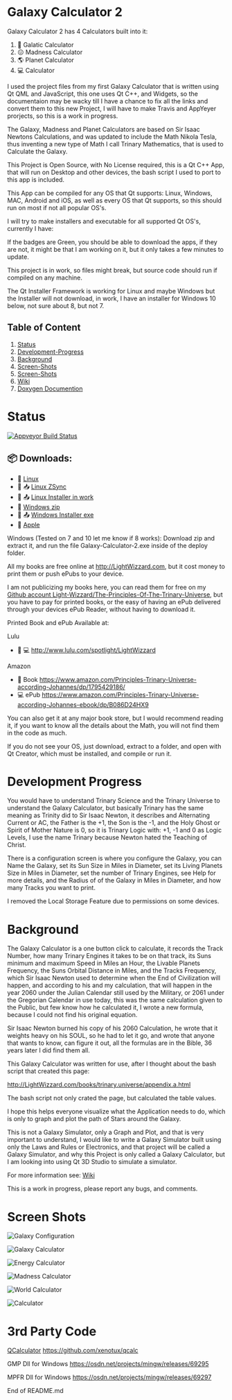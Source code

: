 # Galaxy Calculator 2

Galaxy Calculator 2 has 4 Calculators built into it:

1. :milky_way: Galatic Calculator
2. :confounded: Madness Calculator
3. :earth_americas: Planet Calculator
4. :computer: Calculator

I used the project files from my first Galaxy Calculator that is written using Qt QML and JavaScript, 
this one uses Qt C++, and Widgets, 
so the documentaion may be wacky till I have a chance to fix all the links and convert them to this new Project,
I will have to make Travis and AppYeyer prorjects, so this is a work in progress.

The Galaxy, Madness and Planet Calculators are based on Sir Isaac Newtons Calculations, 
and was updated to include the Math Nikola Tesla, 
thus inventing a new type of Math I call Trinary Mathematics, that is used to Calculate the Galaxy.

This Project is Open Source, with No License required, this is a Qt C++ App, 
that will run on Desktop and other devices, the bash script I used to port to this app is included.

This App can be compiled for any OS that Qt supports: Linux, Windows, MAC, Android and iOS, 
as well as every OS that Qt supports, so this should run on most if not all popular OS's.

I will try to make installers and executable for all supported Qt OS's, currently I have:

If the badges are Green, you should be able to download the apps, if they are not, 
it might be that I am working on it, but it only takes a few minutes to update.

This project is in work, so files might break, but source code should run if compiled on any machine.

The Qt Installer Framework is working for Linux and maybe Windows but the Installer will not download, 
in work, I have an installer for Windows 10 below, not sure about 8, but not 7.

## Table of Content

1. [Status](https://github.com/Light-Wizzard/Galaxy-Calculator-2#Status)
2. [Development-Progress](https://github.com/Light-Wizzard/Galaxy-Calculator-2#Development-Progress)
3. [Background](https://github.com/Light-Wizzard/Galaxy-Calculator-2#Background)
4. [Screen-Shots](https://github.com/Light-Wizzard/Galaxy-Calculator-2#Screen-Shots)
5. [Screen-Shots](https://github.com/Light-Wizzard/Galaxy-Calculator-2#3rd-Party-Code)
6. [Wiki](https://github.com/Light-Wizzard/Galaxy-Calculator-2/wiki)
7. [Doxygen Documention](https://light-wizzard.github.io/Galaxy-Calculator-2)

# Status

[![Appveyor Build Status](https://ci.appveyor.com/api/projects/status/j7htumuwfx31elf6?svg=true)](https://ci.appveyor.com/project/Light-Wizzard/Galaxy-Calculator-2)

## :package: **Downloads:**

 - :penguin: [Linux](https://github.com/Light-Wizzard/Galaxy-Calculator-2/releases/download/continuous/Galaxy-Calculator-2-x86_64.AppImage)
 - :penguin: :inbox_tray: [Linux ZSync](https://github.com/Light-Wizzard/Galaxy-Calculator-2/releases/download/continuous/Galaxy-Calculator-2-x86_64.AppImage.zsync)
 - :penguin: :outbox_tray: [Linux Installer in work](https://github.com/Light-Wizzard/Galaxy-Calculator-2/releases/download/continuous/Galaxy-Calculator-2-Linux-Installer)
 - :office: [Windows zip](https://github.com/Light-Wizzard/Galaxy-Calculator-2/releases/download/continuous/GalaxyCalculator2-Windows.zip)
 - :office: :outbox_tray: [Windows Installer exe](https://github.com/Light-Wizzard/Galaxy-Calculator-2/releases/download/continuous/GalaxyCalculator2.exe)
 - :apple: [Apple](https://github.com/Light-Wizzard/Galaxy-Calculator-2/releases/download/continuous/Galaxy-Calculator-2.dmg)

Windows (Tested on 7 and 10 let me know if 8 works): Download zip and extract it, and run the file Galaxy-Calculator-2.exe inside of the deploy folder.

All my books are free online at http://LightWizzard.com, but it cost money to print them or push ePubs to your device.

I am not publicizing my books here, you can read them for free on my 
[Github account Light-Wizzard/The-Principles-Of-The-Trinary-Universe](https://github.com/Light-Wizzard/The-Principles-Of-The-Trinary-Universe),
but you have to pay for printed books, or the easy of having an ePub delivered through your devices ePub Reader, without having to download it.

Printed Book and ePub Available at:

Lulu
* :book: :computer: http://www.lulu.com/spotlight/LightWizzard

Amazon
* :book: Book https://www.amazon.com/Principles-Trinary-Universe-according-Johannes/dp/1795429186/
* :computer: ePub https://www.amazon.com/Principles-Trinary-Universe-according-Johannes-ebook/dp/B086D24HX9

You can also get it at any major book store, but I would recommend reading it, if you want to know all the details about the Math, you will not find them in the code as much.

If you do not see your OS, just download, extract to a folder, and open with Qt Creator, which must be installed, and compile or run it.

# Development Progress

You would have to understand Trinary Science and the Trinary Universe to understand the Galaxy Calculator, 
but basically Trinary has the same meaning as Trinity did to Sir Isaac Newton, it describes and Alternating Current or AC, 
the Father is the +1, the Son is the -1, and the Holy Ghost or Spirit of Mother Nature is 0, so it is Trinary Logic with: +1, -1 and 0 as Logic Levels, 
I use the name Trinary because Newton hated the Teaching of Christ.

There is a configuration screen is where you configure the Galaxy, you can Name the Galaxy, set its Sun Size in Miles in Diameter, 
set its Living Planets Size in Miles in Diameter, set the number of Trinary Engines, see Help for more details, 
and the Radius of of the Galaxy in Miles in Diameter, and how many Tracks you want to print.

I removed the Local Storage Feature due to permissions on some devices.

# Background

The Galaxy Calculator is a one button click to calculate, it records the Track Number, how many Trinary Engines it takes to be on that track, 
its Suns minimum and maximum Speed in Miles an Hour, the Livable Planets Frequency, the Suns Orbital Distance in Miles, and the Tracks Frequency, 
which Sir Isaac Newton used to determine when the End of Civilization will happen, and according to his and my calculation, 
that will happen in the year 2060 under the Julian Calendar still used by the Military, or 2061 under the Gregorian Calendar in use today, 
this was the same calculation given to the Public, but few know how he calculated it, I wrote a new formula, because I could not find his original equation.

Sir Isaac Newton burned his copy of his 2060 Calculation, he wrote that it weights heavy on his SOUL, so he had to let it go, 
and wrote that anyone that wants to know, can figure it out, all the formulas are in the Bible, 36 years later I did find them all.

This Galaxy Calculator was written for use, after I thought about the bash script that created this page:

http://LightWizzard.com/books/trinary.universe/appendix.a.html

The bash script not only crated the page, but calculated the table values.

I hope this helps everyone visualize what the Application needs to do, which is only to graph and plot the path of Stars around the Galaxy.

This is not a Galaxy Simulator, only a Graph and Plot, and that is very important to understand, 
I would like to write a Galaxy Simulator built using only the Laws and Rules or Electronics, 
and that project will be called a Galaxy Simulator, and why this Project is only called a Galaxy Calculator,
but I am looking into using Qt 3D Studio to simulate a simulator.

For more information see: [Wiki](https://github.com/Light-Wizzard/Galaxy-Calculator-2/wiki)

This is a work in progress, please report any bugs, and comments.

# Screen Shots

![Galaxy Configuration](/doc/images/screenshot-config.png?raw=true "Galaxy Configuration")

![Galaxy Calculator](/doc/images/screenshot-galaxy.png?raw=true "Galaxy Calculator")

![Energy Calculator](/doc/images/screenshot-energy.png?raw=true "Energy Calculator")

![Madness Calculator](/doc/images/screenshot-madness.png?raw=true "Madness Calculator")

![World Calculator](/doc/images/screenshot-world.png?raw=true "Planet Calculator")

![Calculator](/doc/images/screenshot-calc.png?raw=true "Calculator")


# 3rd Party Code

[QCalculator](https://github.com/xenotux/qcalc)
https://github.com/xenotux/qcalc

GMP Dll for Windows
https://osdn.net/projects/mingw/releases/69295

MPFR Dll for Windows
https://osdn.net/projects/mingw/releases/69297


End of README.md
